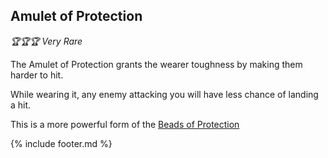 ## Amulet of Protection

_🏆🏆🏆 Very Rare_ 

The Amulet of Protection grants the wearer toughness by making them harder to hit.

While wearing it, any enemy attacking you will have less chance of landing a hit.

This is a more powerful form of the [Beads of Protection](beads_of_protection.md)


{% include footer.md %}